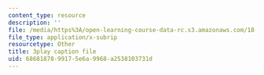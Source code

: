 ```yaml
---
content_type: resource
description: ''
file: /media/https%3A/open-learning-course-data-rc.s3.amazonaws.com/18-02sc-multivariable-calculus-fall-2010/6868187899175e6a9968a2538103731d_KnVNFj53Eq4.vtt
file_type: application/x-subrip
resourcetype: Other
title: 3play caption file
uid: 68681878-9917-5e6a-9968-a2538103731d
---
```

